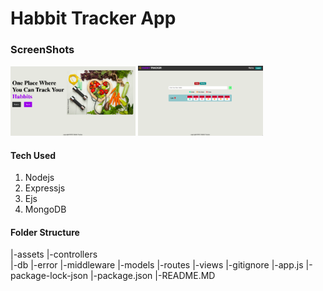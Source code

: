# Habbit Tracker App

### ScreenShots

<img src="./assets/HomePage.png" width="200">
<img src="./assets/DashBoard.png" width="200">

#### Tech Used

1. Nodejs
2. Expressjs
3. Ejs
4. MongoDB

#### Folder Structure

|-assets
|-controllers  
|-db
|-error
|-middleware
|-models
|-routes
|-views
|-gitignore
|-app.js
|-package-lock-json
|-package.json
|-README.MD
